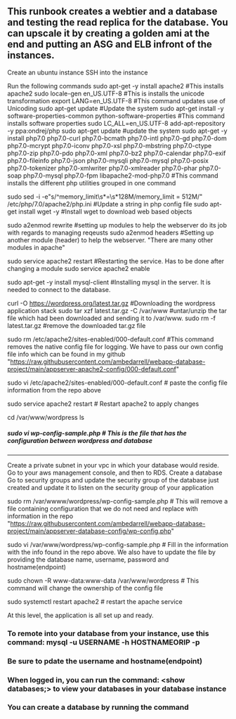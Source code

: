 ## This runbook creates a webtier and a database and testing the read replica for the database. You can upscale it by creating a golden ami at the end and putting an ASG and ELB infront of the instances.

Create an ubuntu instance
SSH into the instance

Run the following commands
sudo apt-get -y install apache2   #This installs apache2
sudo locale-gen en_US.UTF-8  #This is installs the unicode transformation
export LANG=en_US.UTF-8   #This command updates use of Unicoding 
sudo apt-get update   #Update the system
sudo apt-get install -y software-properties-common python-software-properties   #This command installs software properties
sudo LC_ALL=en_US.UTF-8 add-apt-repository -y ppa:ondrej/php
sudo apt-get update   #update the system
sudo apt-get -y install php7.0 php7.0-curl php7.0-bcmath php7.0-intl php7.0-gd php7.0-dom php7.0-mcrypt php7.0-iconv php7.0-xsl php7.0-mbstring php7.0-ctype php7.0-zip php7.0-pdo php7.0-xml php7.0-bz2 php7.0-calendar php7.0-exif php7.0-fileinfo php7.0-json php7.0-mysqli php7.0-mysql php7.0-posix php7.0-tokenizer php7.0-xmlwriter php7.0-xmlreader php7.0-phar php7.0-soap php7.0-mysql php7.0-fpm libapache2-mod-php7.0  #This command installs the different php utilities grouped in one command 

sudo sed -i -e"s/^memory_limit\s*=\s*128M/memory_limit = 512M/" /etc/php/7.0/apache2/php.ini     #Update a string in php config file
sudo apt-get install wget -y   #Install wget to download web based objects

sudo a2enmod rewrite   #setting up modules to help the webserver do its job with regards to managing reqeusts
sudo a2enmod headers   #Setting up another module (header) to help the webserver. "There are many other modules in apache"

sudo service apache2 restart  #Restarting the service. Has to be done after changing a module
sudo service apache2 enable

sudo apt-get -y install mysql-client   #Installing mysql in the server. It is needed to connect to the database. 

curl -O https://wordpress.org/latest.tar.gz   #Downloading the wordpress application stack
sudo tar xzf latest.tar.gz -C /var/www      #untar/unzip the tar file which had been downloaded and sending it to /var/www. 
sudo rm -f latest.tar.gz      #remove the downloaded tar.gz file 

sudo rm /etc/apache2/sites-enabled/000-default.conf     #This command removes the native config file for logging. We have to pass our own config file info which can be found in my github "https://raw.githubusercontent.com/ambedarrell/webapp-database-project/main/appserver-apache2-config/000-default.conf"

sudo vi /etc/apache2/sites-enabled/000-default.conf    # paste the config file information from the repo above

sudo service apache2 restart   # Restart apache2 to apply changes

cd /var/www/wordpress
ls 
#####  sudo vi wp-config-sample.php # This is the file that has the configuration between wordpress and database

----

Create a private subnet in your vpc in which your database would reside. 
Go to your aws management console, and then to RDS. Create a database
Go to security groups and update the security group of the database just created and update it to listen on the security group of your application

sudo rm /var/wwww/wordpress/wp-config-sample.php     # This will remove a file containing configuration that we do not need and replace with information in the repo "https://raw.githubusercontent.com/ambedarrell/webapp-database-project/main/appserver-database-config/wp-config.php"

sudo vi /var/www/wordpress/wp-config-sample.php   # Fill in the information with the info found in the repo above. We also have to update the file by providing the database name, username, password and hostname(endpoint)

sudo chown -R www-data:www-data /var/www/wordpress   # This command will change the ownership of the config file

sudo systemctl restart apache2    # restart the apache service

At this level, the application is all set up and ready. 

### To remote into your database from your instance, use this command: mysql -u USERNAME -h HOSTNAMEORIP -p
### Be sure to pdate the username and hostname(endpoint)
### When logged in, you can run the command: <show databases;> to view your databases in your database instance
### You can create a database by running the command <create database name-you-want>